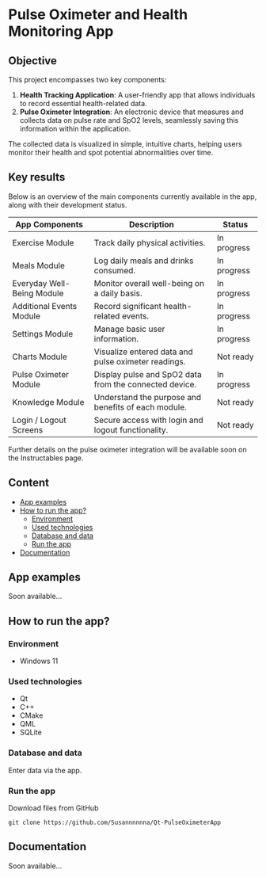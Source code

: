 <!--![app-screen]()-->

# Pulse Oximeter and Health Monitoring App
## Objective
This project encompasses two key components:
1. **Health Tracking Application**: A user-friendly app that allows individuals to record essential health-related data.
2. **Pulse Oximeter Integration**: An electronic device that measures and collects data on pulse rate and SpO2 levels, seamlessly saving this information within the application.

The collected data is visualized in simple, intuitive charts, helping users monitor their health and spot potential abnormalities over time.

## Key results
Below is an overview of the main components currently available in the app, along with their development status.


| App Components | Description | Status | 
| ----------- | ----------- | ----------- |
| Exercise Module | Track daily physical activities. | In progress |
| Meals Module | Log daily meals and drinks consumed. | In progress |
| Everyday Well-Being Module | Monitor overall well-being on a daily basis. | In progress |
| Additional Events Module | Record significant health-related events. | In progress |
| Settings Module | Manage basic user information. | In progress |
| Charts Module | Visualize entered data and pulse oximeter readings. | Not ready |
| Pulse Oximeter Module | Display pulse and SpO2 data from the connected device. | In progress |
| Knowledge Module | Understand the purpose and benefits of each module. | Not ready |
| Login / Logout Screens | Secure access with login and logout functionality. | Not ready |


Further details on the pulse oximeter integration will be available soon on the Instructables page.

## Content
- [App examples](./README.md#app-examples)
- [How to run the app?](./README.md#how-to-run-the-app)
  - [Environment](./README.md#environment)
  - [Used technologies](./README.md#used-technologies)
  - [Database and data](./README.md#database-and-data)
  - [Run the app](./README.md#run-the-app)
- [Documentation](./README.md#documentation)

## App examples
Soon available...

## How to run the app?
### Environment
- Windows 11

### Used technologies
- Qt
- C++
- CMake 
- QML
- SQLite

### Database and data
Enter data via the app.

### Run the app
Download files from GitHub
```
git clone https://github.com/Susannnnnna/Qt-PulseOximeterApp
```

## Documentation
Soon available...
